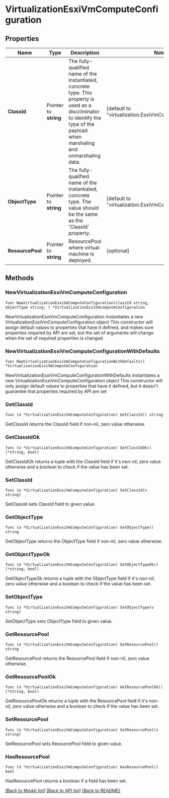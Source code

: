 # VirtualizationEsxiVmComputeConfiguration

## Properties

Name | Type | Description | Notes
------------ | ------------- | ------------- | -------------
**ClassId** | Pointer to **string** | The fully-qualified name of the instantiated, concrete type. This property is used as a discriminator to identify the type of the payload when marshaling and unmarshaling data. | [default to "virtualization.EsxiVmComputeConfiguration"]
**ObjectType** | Pointer to **string** | The fully-qualified name of the instantiated, concrete type. The value should be the same as the &#39;ClassId&#39; property. | [default to "virtualization.EsxiVmComputeConfiguration"]
**ResourcePool** | Pointer to **string** | ResourcePool where virtual machine is deployed. | [optional] 

## Methods

### NewVirtualizationEsxiVmComputeConfiguration

`func NewVirtualizationEsxiVmComputeConfiguration(classId string, objectType string, ) *VirtualizationEsxiVmComputeConfiguration`

NewVirtualizationEsxiVmComputeConfiguration instantiates a new VirtualizationEsxiVmComputeConfiguration object
This constructor will assign default values to properties that have it defined,
and makes sure properties required by API are set, but the set of arguments
will change when the set of required properties is changed

### NewVirtualizationEsxiVmComputeConfigurationWithDefaults

`func NewVirtualizationEsxiVmComputeConfigurationWithDefaults() *VirtualizationEsxiVmComputeConfiguration`

NewVirtualizationEsxiVmComputeConfigurationWithDefaults instantiates a new VirtualizationEsxiVmComputeConfiguration object
This constructor will only assign default values to properties that have it defined,
but it doesn't guarantee that properties required by API are set

### GetClassId

`func (o *VirtualizationEsxiVmComputeConfiguration) GetClassId() string`

GetClassId returns the ClassId field if non-nil, zero value otherwise.

### GetClassIdOk

`func (o *VirtualizationEsxiVmComputeConfiguration) GetClassIdOk() (*string, bool)`

GetClassIdOk returns a tuple with the ClassId field if it's non-nil, zero value otherwise
and a boolean to check if the value has been set.

### SetClassId

`func (o *VirtualizationEsxiVmComputeConfiguration) SetClassId(v string)`

SetClassId sets ClassId field to given value.


### GetObjectType

`func (o *VirtualizationEsxiVmComputeConfiguration) GetObjectType() string`

GetObjectType returns the ObjectType field if non-nil, zero value otherwise.

### GetObjectTypeOk

`func (o *VirtualizationEsxiVmComputeConfiguration) GetObjectTypeOk() (*string, bool)`

GetObjectTypeOk returns a tuple with the ObjectType field if it's non-nil, zero value otherwise
and a boolean to check if the value has been set.

### SetObjectType

`func (o *VirtualizationEsxiVmComputeConfiguration) SetObjectType(v string)`

SetObjectType sets ObjectType field to given value.


### GetResourcePool

`func (o *VirtualizationEsxiVmComputeConfiguration) GetResourcePool() string`

GetResourcePool returns the ResourcePool field if non-nil, zero value otherwise.

### GetResourcePoolOk

`func (o *VirtualizationEsxiVmComputeConfiguration) GetResourcePoolOk() (*string, bool)`

GetResourcePoolOk returns a tuple with the ResourcePool field if it's non-nil, zero value otherwise
and a boolean to check if the value has been set.

### SetResourcePool

`func (o *VirtualizationEsxiVmComputeConfiguration) SetResourcePool(v string)`

SetResourcePool sets ResourcePool field to given value.

### HasResourcePool

`func (o *VirtualizationEsxiVmComputeConfiguration) HasResourcePool() bool`

HasResourcePool returns a boolean if a field has been set.


[[Back to Model list]](../README.md#documentation-for-models) [[Back to API list]](../README.md#documentation-for-api-endpoints) [[Back to README]](../README.md)



